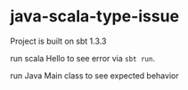 # java-scala-type-issue

Project is built on sbt 1.3.3

run scala Hello to see error via `sbt run`.

run Java Main class to see expected behavior

